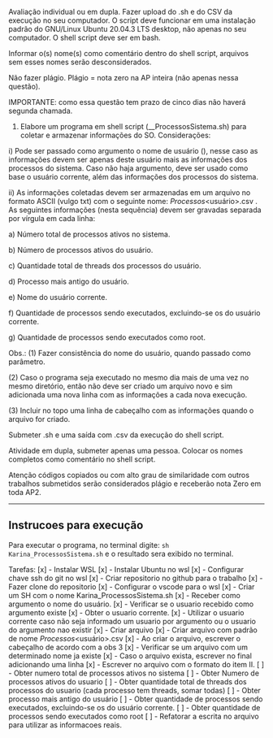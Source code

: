 Avaliação individual ou em dupla. Fazer upload do .sh e do CSV da execução no seu computador. O script deve funcionar em uma instalação padrão do GNU/Linux Ubuntu 20.04.3 LTS desktop, não apenas no seu computador.  O shell script deve ser em bash.

Informar o(s) nome(s) como comentário dentro do shell script, arquivos sem esses nomes serão desconsiderados.

Não fazer plágio. Plágio = nota zero na AP inteira (não apenas nessa questão).

IMPORTANTE: como essa questão tem prazo de cinco dias  não haverá segunda chamada.

1. Elabore um programa em shell script (<primeironome1>_<primeironome2>_ProcessosSistema.sh) para coletar e armazenar informações do SO. Considerações:

i) Pode ser passado como argumento o nome de usuário (<usuario>), nesse caso as informações devem ser apenas deste usuário mais as informações dos processos do sistema. Caso não haja argumento, deve ser usado como base o usuário corrente, além das informações dos processos do sistema.

ii) As informações coletadas devem ser armazenadas em um arquivo no formato ASCII (vulgo txt) com o seguinte nome: <AAAAMMDD>_Processos_<usuário>.csv . As seguintes informações (nesta sequência) devem ser gravadas separada por vírgula em cada linha:

a) Número total de processos ativos no sistema.

b) Número de processos ativos do usuário.

c) Quantidade total de threads dos processos do usuário.

d) Processo mais antigo do usuário.

e) Nome do usuário corrente.

f) Quantidade de processos sendo executados, excluindo-se os do usuário corrente.

g) Quantidade de processos sendo executados como root.

Obs.:
(1) Fazer consistência do nome do usuário, quando passado como parâmetro.

(2) Caso o programa seja executado no mesmo dia mais de uma vez no mesmo diretório, então não deve ser criado um arquivo novo e sim adicionada uma nova linha com as informações a cada nova execução.

(3) Incluir no topo uma linha de cabeçalho com as informações quando o arquivo for criado.


Submeter .sh e uma saída com .csv da execução do shell script.

Atividade em dupla, submeter apenas uma pessoa. Colocar os nomes  completos como comentário no shell script.

Atenção códigos copiados ou com alto grau de similaridade com outros trabalhos submetidos serão considerados plágio e receberão nota Zero em toda AP2.



------

## Instrucoes para execução ##

Para executar o programa, no terminal digite: `sh Karina_ProcessosSistema.sh` e o resultado sera exibido no terminal.


Tarefas:
[x] - Instalar WSL
[x] - Instalar Ubuntu no wsl
[x] - Configurar chave ssh do git no wsl
[x] - Criar repositorio no github para o trabalho
[x] - Fazer clone do repositorio
[x] - Configurar o vscode para o wsl
[x] - Criar um SH com o nome Karina_ProcessosSistema.sh
[x] - Receber como argumento o nome do usuário.
[x] - Verificar se o usuario recebido como argumento existe
[x] - Obter o usuario corrente.
[x] - Utilizar o usuario corrente caso não seja informado um usuario por argumento ou o usuario do argumento nao existir
[x] - Criar arquivo
[x] - Criar arquivo com padrão de nome <AAAAMMDD>_Processos_<usuário>.csv
[x] - Ao criar o arquivo, escrever o cabeçalho de acordo com a obs 3
[x] - Verificar se um arquivo com um determinado nome ja existe
[x] - Caso o arquivo exista, escrever no final adicionando uma linha
[x] - Escrever no arquivo com o formato do item II.
[ ] - Obter numero total de processos ativos no sistema
[ ] - Obter Numero de processos ativos do usuario
[ ] - Obter quantidade total de threads dos processos do usuario (cada processo tem threads, somar todas)
[ ] - Obter processo mais antigo do usuário
[ ] - Obter quantidade de processos sendo executados, excluindo-se os do usuário corrente.
[ ] - Obter quantidade de processos sendo executados como root
[ ] - Refatorar a escrita no arquivo para utilizar as informacoes reais.